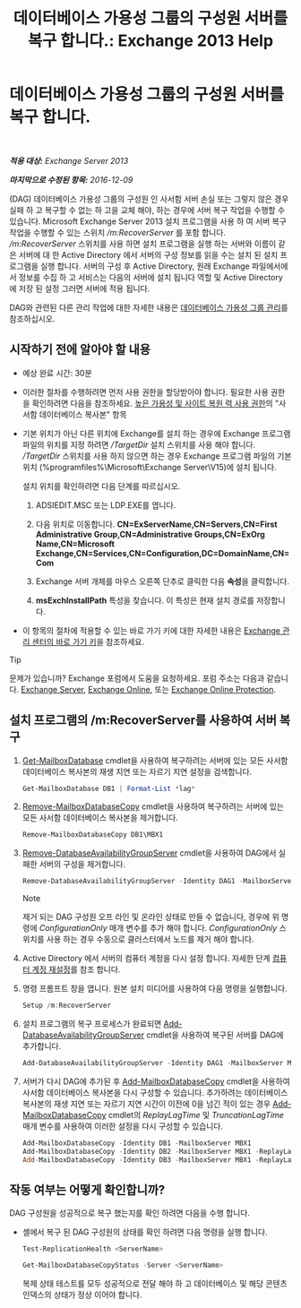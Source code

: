 ﻿---
title: '데이터베이스 가용성 그룹의 구성원 서버를 복구 합니다.: Exchange 2013 Help'
TOCTitle: 데이터베이스 가용성 그룹의 구성원 서버를 복구 합니다.
ms:assetid: eccd8f61-9706-4bb7-a62a-ec7c166f8019
ms:mtpsurl: https://technet.microsoft.com/ko-kr/library/Dd638206(v=EXCHG.150)
ms:contentKeyID: 50484440
ms.date: 05/22/2018
mtps_version: v=EXCHG.150
ms.translationtype: MT
---

# 데이터베이스 가용성 그룹의 구성원 서버를 복구 합니다.

 

_**적용 대상:** Exchange Server 2013_

_**마지막으로 수정된 항목:** 2016-12-09_

(DAG) 데이터베이스 가용성 그룹의 구성원 인 사서함 서버 손실 또는 그렇지 않은 경우 실패 하 고 복구할 수 없는 하 고을 교체 해야, 하는 경우에 서버 복구 작업을 수행할 수 있습니다. Microsoft Exchange Server 2013 설치 프로그램을 사용 하 여 서버 복구 작업을 수행할 수 있는 스위치 */m:RecoverServer* 를 포함 합니다. */m:RecoverServer* 스위치를 사용 하면 설치 프로그램을 실행 하는 서버와 이름이 같은 서버에 대 한 Active Directory 에서 서버의 구성 정보를 읽을 수는 설치 된 설치 프로그램을 실행 합니다. 서버의 구성 후 Active Directory, 원래 Exchange 파일에서에서 정보를 수집 하 고 서비스는 다음의 서버에 설치 됩니다 역할 및 Active Directory 에 저장 된 설정 그러면 서버에 적용 됩니다.

DAG와 관련된 다른 관리 작업에 대한 자세한 내용은 [데이터베이스 가용성 그룹 관리](managing-database-availability-groups-exchange-2013-help.md)를 참조하십시오.

## 시작하기 전에 알아야 할 내용

  - 예상 완료 시간: 30분

  - 이러한 절차를 수행하려면 먼저 사용 권한을 할당받아야 합니다. 필요한 사용 권한을 확인하려면 다음을 참조하세요. [높은 가용성 및 사이트 복원 력 사용 권한](high-availability-and-site-resilience-permissions-exchange-2013-help.md)의 "사서함 데이터베이스 복사본" 항목

  - 기본 위치가 아닌 다른 위치에 Exchange를 설치 하는 경우에 Exchange 프로그램 파일의 위치를 지정 하려면 */TargetDir* 설치 스위치를 사용 해야 합니다. */TargetDir* 스위치를 사용 하지 않으면 하는 경우 Exchange 프로그램 파일의 기본 위치 (%programfiles%\\Microsoft\\Exchange Server\\V15)에 설치 됩니다.
    
    설치 위치를 확인하려면 다음 단계를 따르십시오.
    
    1.  ADSIEDIT.MSC 또는 LDP.EXE를 엽니다.
    
    2.  다음 위치로 이동합니다. **CN=ExServerName,CN=Servers,CN=First Administrative Group,CN=Administrative Groups,CN=ExOrg Name,CN=Microsoft Exchange,CN=Services,CN=Configuration,DC=DomainName,CN=Com**
    
    3.  Exchange 서버 개체를 마우스 오른쪽 단추로 클릭한 다음 **속성**을 클릭합니다.
    
    4.  **msExchInstallPath** 특성을 찾습니다. 이 특성은 현재 설치 경로를 저장합니다.

  - 이 항목의 절차에 적용할 수 있는 바로 가기 키에 대한 자세한 내용은 [Exchange 관리 센터의 바로 가기 키](keyboard-shortcuts-in-the-exchange-admin-center-exchange-online-protection-help.md)을 참조하세요.


> [!TIP]   
> 문제가 있습니까? Exchange 포럼에서 도움을 요청하세요. 포럼 주소는 다음과 같습니다. <A href="https://go.microsoft.com/fwlink/p/?linkid=60612">Exchange Server</A>, <A href="https://go.microsoft.com/fwlink/p/?linkid=267542">Exchange Online</A>, 또는 <A href="https://go.microsoft.com/fwlink/p/?linkid=285351">Exchange Online Protection</A>.



## 설치 프로그램의 /m:RecoverServer를 사용하여 서버 복구

1.  [Get-MailboxDatabase](https://technet.microsoft.com/ko-kr/library/bb124924\(v=exchg.150\)) cmdlet을 사용하여 복구하려는 서버에 있는 모든 사서함 데이터베이스 복사본의 재생 지연 또는 자르기 지연 설정을 검색합니다.
    
    ```powershell
    Get-MailboxDatabase DB1 | Format-List *lag*
    ```

2.  [Remove-MailboxDatabaseCopy](https://technet.microsoft.com/ko-kr/library/dd335119\(v=exchg.150\)) cmdlet을 사용하여 복구하려는 서버에 있는 모든 사서함 데이터베이스 복사본을 제거합니다.
    
    ```powershell
    Remove-MailboxDatabaseCopy DB1\MBX1
    ```

3.  [Remove-DatabaseAvailabilityGroupServer](https://technet.microsoft.com/ko-kr/library/dd297956\(v=exchg.150\)) cmdlet을 사용하여 DAG에서 실패한 서버의 구성을 제거합니다.
    
    ```powershell
    Remove-DatabaseAvailabilityGroupServer -Identity DAG1 -MailboxServer MBX1
    ```   

    > [!NOTE]
    > 제거 되는 DAG 구성원 오프 라인 및 온라인 상태로 만들 수 없습니다, 경우에 위 명령에 <EM>ConfigurationOnly</EM> 매개 변수를 추가 해야 합니다. <EM>ConfigurationOnly</EM> 스위치를 사용 하는 경우 수동으로 클러스터에서 노드를 제거 해야 합니다.

4.  Active Directory 에서 서버의 컴퓨터 계정을 다시 설정 합니다. 자세한 단계 [컴퓨터 계정 재설정](http://go.microsoft.com/fwlink/p/?linkid=167188)를 참조 합니다.

5.  명령 프롬프트 창을 엽니다. 원본 설치 미디어를 사용하여 다음 명령을 실행합니다.
    
    ```powershell
    Setup /m:RecoverServer
    ```

6.  설치 프로그램의 복구 프로세스가 완료되면 [Add-DatabaseAvailabilityGroupServer](https://technet.microsoft.com/ko-kr/library/dd298049\(v=exchg.150\)) cmdlet을 사용하여 복구된 서버를 DAG에 추가합니다.
    
    ```powershell
    Add-DatabaseAvailabilityGroupServer -Identity DAG1 -MailboxServer MBX1
    ```

7.  서버가 다시 DAG에 추가된 후 [Add-MailboxDatabaseCopy](https://technet.microsoft.com/ko-kr/library/dd298105\(v=exchg.150\)) cmdlet을 사용하여 사서함 데이터베이스 복사본을 다시 구성할 수 있습니다. 추가하려는 데이터베이스 복사본의 재생 지연 또는 자르기 지연 시간이 이전에 0을 넘긴 적이 있는 경우 [Add-MailboxDatabaseCopy](https://technet.microsoft.com/ko-kr/library/dd298105\(v=exchg.150\)) cmdlet의 *ReplayLagTime* 및 *TruncationLagTime* 매개 변수를 사용하여 이러한 설정을 다시 구성할 수 있습니다.
    
    ```powershell
    Add-MailboxDatabaseCopy -Identity DB1 -MailboxServer MBX1
    Add-MailboxDatabaseCopy -Identity DB2 -MailboxServer MBX1 -ReplayLagTime 3.00:00:00
    Add-MailboxDatabaseCopy -Identity DB3 -MailboxServer MBX1 -ReplayLagTime 3.00:00:00 -TruncationLagTime 3.00:00:00
    ```

## 작동 여부는 어떻게 확인합니까?

DAG 구성원을 성공적으로 복구 했는지를 확인 하려면 다음을 수행 합니다.

  - 셸에서 복구 된 DAG 구성원의 상태를 확인 하려면 다음 명령을 실행 합니다.
    
    ```powershell
    Test-ReplicationHealth <ServerName>
    ```
    ```powershell
    Get-MailboxDatabaseCopyStatus -Server <ServerName>
    ```
    복제 상태 테스트를 모두 성공적으로 전달 해야 하 고 데이터베이스 및 해당 콘텐츠 인덱스의 상태가 정상 이어야 합니다.

